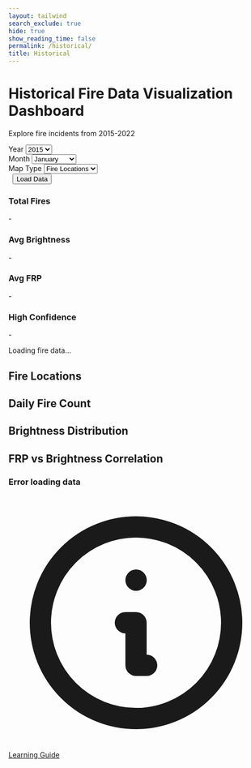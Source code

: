 ```yaml
---
layout: tailwind
search_exclude: true
hide: true
show_reading_time: false
permalink: /historical/
title: Historical
---
```


<link rel="stylesheet" href="https://cdnjs.cloudflare.com/ajax/libs/leaflet/1.9.4/leaflet.min.css" />
<script src="https://cdn.tailwindcss.com"></script>
<script src="https://cdnjs.cloudflare.com/ajax/libs/Chart.js/3.9.1/chart.min.js"></script>
<script src="https://cdnjs.cloudflare.com/ajax/libs/leaflet/1.9.4/leaflet.min.js"></script>
<link rel="stylesheet" href="https://cdnjs.cloudflare.com/ajax/libs/leaflet/1.9.4/leaflet.min.css" />
<script src="https://cdnjs.cloudflare.com/ajax/libs/leaflet.heat/0.2.0/leaflet-heat.min.js"></script>

<div class="container mx-auto px-4 py-8">
        <!-- Header -->
        <div class="text-center mb-8">
            <h1 class="text-4xl font-bold text-white mb-2">Historical Fire Data Visualization Dashboard</h1>
            <p class="text-slate-600">Explore fire incidents from 2015-2022</p>
        </div>
        <!-- Controls -->
        <div class="bg-white rounded-lg shadow-md p-6 mb-8">
            <div class="flex flex-wrap items-center gap-4">
                <div class="flex-1 min-w-200">
                    <label for="yearSelect" class="block text-sm font-medium text-gray-700 mb-2">Year</label>
                    <select id="yearSelect" class="w-full px-3 py-2 border border-gray-300 rounded-md shadow-sm focus:outline-none focus:ring-2 focus:ring-blue-500 focus:border-blue-500">
                        <option value="2015">2015</option>
                        <option value="2016">2016</option>
                        <option value="2017">2017</option>
                        <option value="2018">2018</option>
                        <option value="2019">2019</option>
                        <option value="2020">2020</option>
                        <option value="2021">2021</option>
                        <option value="2022">2022</option>
                    </select>
                </div>
                <div class="flex-1 min-w-200">
                    <label for="monthSelect" class="block text-sm font-medium text-gray-700 mb-2">Month</label>
                    <select id="monthSelect" class="w-full px-3 py-2 border border-gray-300 rounded-md shadow-sm focus:outline-none focus:ring-2 focus:ring-blue-500 focus:border-blue-500">
                        <option value="01">January</option>
                        <option value="02">February</option>
                        <option value="03">March</option>
                        <option value="04">April</option>
                        <option value="05">May</option>
                        <option value="06">June</option>
                        <option value="07">July</option>
                        <option value="08">August</option>
                        <option value="09">September</option>
                        <option value="10">October</option>
                        <option value="11">November</option>
                        <option value="12">December</option>
                    </select>
                </div>
                <div class="flex-1 min-w-200">
                    <label for="mapType" class="block text-sm font-medium text-gray-700 mb-2">Map Type</label>
                    <select id="mapType" class="w-full px-3 py-2 border border-gray-300 rounded-md shadow-sm focus:outline-none focus:ring-2 focus:ring-blue-500 focus:border-blue-500">
                        <option value="markers">Fire Locations</option>
                        <option value="heatmap">Heat Map</option>
                        <option value="frp">FRP Intensity</option>
                    </select>
                </div>
                <div class="flex-1 min-w-200">
                    <label class="block text-sm font-medium text-gray-700 mb-2">&nbsp;</label>
                    <button id="loadData" class="w-full bg-blue-600 text-white px-6 py-2 rounded-md shadow-sm hover:bg-blue-700 focus:outline-none focus:ring-2 focus:ring-blue-500 focus:ring-offset-2 transition duration-200">
                        Load Data
                    </button>
                </div>
            </div>
        </div>
        <!-- Stats Cards -->
        <div class="grid grid-cols-1 md:grid-cols-4 gap-4 mb-8">
            <div class="bg-white rounded-lg shadow-sm p-6">
                <div class="flex items-center">
                    <div class="p-2 bg-red-100 rounded-lg">
                        <div class="w-6 h-6 bg-red-600 rounded"></div>
                    </div>
                    <div class="ml-4">
                        <h3 class="text-sm font-medium text-gray-500">Total Fires</h3>
                        <p id="totalFires" class="text-2xl font-semibold text-gray-900">-</p>
                    </div>
                </div>
            </div>
            <div class="bg-white rounded-lg shadow-sm p-6">
                <div class="flex items-center">
                    <div class="p-2 bg-orange-100 rounded-lg">
                        <div class="w-6 h-6 bg-orange-600 rounded"></div>
                    </div>
                    <div class="ml-4">
                        <h3 class="text-sm font-medium text-gray-500">Avg Brightness</h3>
                        <p id="avgBrightness" class="text-2xl font-semibold text-gray-900">-</p>
                    </div>
                </div>
            </div>
            <div class="bg-white rounded-lg shadow-sm p-6">
                <div class="flex items-center">
                    <div class="p-2 bg-yellow-100 rounded-lg">
                        <div class="w-6 h-6 bg-yellow-600 rounded"></div>
                    </div>
                    <div class="ml-4">
                        <h3 class="text-sm font-medium text-gray-500">Avg FRP</h3>
                        <p id="avgFRP" class="text-2xl font-semibold text-gray-900">-</p>
                    </div>
                </div>
            </div>
            <div class="bg-white rounded-lg shadow-sm p-6">
                <div class="flex items-center">
                    <div class="p-2 bg-green-100 rounded-lg">
                        <div class="w-6 h-6 bg-green-600 rounded"></div>
                    </div>
                    <div class="ml-4">
                        <h3 class="text-sm font-medium text-gray-500">High Confidence</h3>
                        <p id="highConfidence" class="text-2xl font-semibold text-gray-900">-</p>
                    </div>
                </div>
            </div>
        </div>
        <!-- Loading Indicator -->
        <div id="loadingIndicator" class="hidden fixed inset-0 bg-black bg-opacity-50 flex items-center justify-center z-50">
            <div class="bg-white rounded-lg p-6 flex items-center space-x-3">
                <div class="animate-spin rounded-full h-8 w-8 border-b-2 border-blue-600"></div>
                <span class="text-gray-700">Loading fire data...</span>
            </div>
        </div>
        <!-- Main Content -->
        <div class="grid grid-cols-1 gap-8">
            <!-- Map -->
            <div class="bg-white rounded-lg shadow-md p-6">
                <h2 class="text-xl font-semibold text-gray-800 mb-4">Fire Locations</h2>
                <div id="map" class="h-96 rounded-lg border"></div>
            </div>
            <!-- Fire Count by Day -->
            <div class="bg-white rounded-lg shadow-md p-6">
                <h2 class="text-xl font-semibold text-gray-800 mb-4">Daily Fire Count</h2>
                <canvas id="fireCountChart" class="w-full h-64"></canvas>
            </div>
            <!-- Brightness Distribution -->
            <div class="bg-white rounded-lg shadow-md p-6">
                <h2 class="text-xl font-semibold text-gray-800 mb-4">Brightness Distribution</h2>
                <canvas id="brightnessChart" class="w-full h-64"></canvas>
            </div>
            <!-- FRP vs Brightness Correlation -->
            <div class="bg-white rounded-lg shadow-md p-6">
                <h2 class="text-xl font-semibold text-gray-800 mb-4">FRP vs Brightness Correlation</h2>
                <canvas id="correlationChart" class="w-full h-64"></canvas>
            </div>
        </div>
        <!-- Error Message -->
        <div id="errorMessage" class="hidden mt-4 p-4 bg-red-50 border border-red-200 rounded-lg">
            <div class="flex">
                <div class="ml-3">
                    <h3 class="text-sm font-medium text-red-800">Error loading data</h3>
                    <p id="errorText" class="text-sm text-red-700 mt-1"></p>
                </div>
            </div>
        </div>
        <!-- Lesson Button -->
        <a href="/QcommVNE_Frontend/datascience/" class="fixed bottom-6 right-6 bg-blue-600 text-white rounded-full p-4 shadow-lg hover:bg-blue-700 transition duration-200 flex items-center justify-center" title="Learn about Data Science & ML">
          <svg xmlns="http://www.w3.org/2000/svg" class="h-6 w-6" fill="none" viewBox="0 0 24 24" stroke="currentColor">
            <path stroke-linecap="round" stroke-linejoin="round" stroke-width="2" d="M13 16h-1v-4h-1m1-4h.01M21 12a9 9 0 11-18 0 9 9 0 0118 0z"/>
          </svg>
          <span class="ml-2 font-medium">Learning Guide</span>
        </a>
</div>

<script type="module">
        import { pythonURI, fetchOptions } from '/QcommVNE_Frontend/assets/js/api/config.js';

        // Global variables
        let map;
        let currentData = [];
        let charts = {};
        let markers = [];
        let heatLayer;

        // Initialize the dashboard
        document.addEventListener('DOMContentLoaded', function() {
            initializeMap();
            initializeCharts();
            setupEventListeners();
            
            // Load initial data
            loadData();
        });

        // Initialize the map
        function initializeMap() {
            map = L.map('map').setView([39.8283, -98.5795], 4); // Center on USA
            
            L.tileLayer('https://{s}.tile.openstreetmap.org/{z}/{x}/{y}.png', {
                attribution: '© OpenStreetMap contributors'
            }).addTo(map);
        }

        // Initialize charts
        function initializeCharts() {
            // Fire Count Chart
            const fireCountCtx = document.getElementById('fireCountChart').getContext('2d');
            charts.fireCount = new Chart(fireCountCtx, {
                type: 'line',
                data: {
                    labels: [],
                    datasets: [{
                        label: 'Daily Fire Count',
                        data: [],
                        borderColor: 'rgb(239, 68, 68)',
                        backgroundColor: 'rgba(239, 68, 68, 0.1)',
                        tension: 0.1
                    }]
                },
                options: {
                    responsive: true,
                    maintainAspectRatio: false,
                    plugins: {
                        legend: {
                            display: false
                        }
                    },
                    scales: {
                        y: {
                            beginAtZero: true
                        }
                    }
                }
            });

            // Brightness Chart
            const brightnessCtx = document.getElementById('brightnessChart').getContext('2d');
            charts.brightness = new Chart(brightnessCtx, {
                type: 'bar',
                data: {
                    labels: [],
                    datasets: [{
                        label: 'Fire Count',
                        data: [],
                        backgroundColor: 'rgba(251, 146, 60, 0.8)',
                        borderColor: 'rgb(251, 146, 60)',
                        borderWidth: 1
                    }]
                },
                options: {
                    responsive: true,
                    maintainAspectRatio: false,
                    plugins: {
                        legend: {
                            display: false
                        }
                    },
                    scales: {
                        y: {
                            beginAtZero: true
                        }
                    }
                }
            });

            // Correlation Chart
            const correlationCtx = document.getElementById('correlationChart').getContext('2d');
            charts.correlation = new Chart(correlationCtx, {
                type: 'scatter',
                data: {
                    datasets: [{
                        label: 'FRP vs Brightness',
                        data: [],
                        backgroundColor: 'rgba(59, 130, 246, 0.6)',
                        borderColor: 'rgb(59, 130, 246)',
                        pointRadius: 3
                    }]
                },
                options: {
                    responsive: true,
                    maintainAspectRatio: false,
                    scales: {
                        x: {
                            title: {
                                display: true,
                                text: 'Brightness'
                            },
                            min: 250,
                            max: 500
                        },
                        y: {
                            title: {
                                display: true,
                                text: 'FRP'
                            },
                            min: 0,
                            max: 100
                        }
                    }
                }
            });
        }

        // Setup event listeners
        function setupEventListeners() {
            document.getElementById('loadData').addEventListener('click', loadData);
            document.getElementById('mapType').addEventListener('change', updateMapVisualization);
        }

        // Load data from API
        async function loadData() {
            const year = document.getElementById('yearSelect').value;
            const month = document.getElementById('monthSelect').value;
            
            showLoading(true);
            hideError();

            try {
                const response = await fetch(`${pythonURI}/get-historical-data?year=${year}&month=${month}`);
                
                if (!response.ok) {
                    throw new Error(`HTTP error! status: ${response.status}`);
                }
                
                const data = await response.json();
                currentData = data;
                
                updateStats(data);
                updateCharts(data);
                updateMapVisualization();
                
            } catch (error) {
                console.error('Error loading data:', error);
                showError(`Failed to load data: ${error.message}`);
            } finally {
                showLoading(false);
            }
        }

        // Update statistics cards
        function updateStats(data) {
            document.getElementById('totalFires').textContent = data.length.toLocaleString();
            
            if (data.length > 0) {
                const avgBrightness = data.reduce((sum, item) => sum + (item.brightness || 0), 0) / data.length;
                const avgFRP = data.reduce((sum, item) => sum + (item.frp || 0), 0) / data.length;
                const highConf = data.filter(item => item.confidence >= 80).length;
                
                document.getElementById('avgBrightness').textContent = Math.round(avgBrightness);
                document.getElementById('avgFRP').textContent = avgFRP.toFixed(1);
                document.getElementById('highConfidence').textContent = `${((highConf / data.length) * 100).toFixed(1)}%`;
            }
        }

        // Update charts with new data
        function updateCharts(data) {
            // Daily fire count
            const dailyCounts = {};
            data.forEach(item => {
                const date = new Date(item.acq_date).getDate();
                dailyCounts[date] = (dailyCounts[date] || 0) + 1;
            });
            
            const days = Object.keys(dailyCounts).sort((a, b) => a - b);
            charts.fireCount.data.labels = days;
            charts.fireCount.data.datasets[0].data = days.map(day => dailyCounts[day]);
            charts.fireCount.update();

            // Brightness distribution
            const brightnessRanges = {
                '250-300': 0, '300-350': 0, '350-400': 0, '400-450': 0, '450+': 0
            };
            
            data.forEach(item => {
                const brightness = item.brightness || 0;
                if (brightness < 300) brightnessRanges['250-300']++;
                else if (brightness < 350) brightnessRanges['300-350']++;
                else if (brightness < 400) brightnessRanges['350-400']++;
                else if (brightness < 450) brightnessRanges['400-450']++;
                else brightnessRanges['450+']++;
            });

            charts.brightness.data.labels = Object.keys(brightnessRanges);
            charts.brightness.data.datasets[0].data = Object.values(brightnessRanges);
            charts.brightness.update();

            // FRP vs Brightness correlation
            const correlationData = data
                .filter(item => item.frp && item.brightness)
                .map(item => ({
                    x: item.brightness,
                    y: item.frp
                }));
            
            charts.correlation.data.datasets[0].data = correlationData.slice(0, 1000); // Limit for performance
            charts.correlation.update();
        }

        // Update map visualization
        function updateMapVisualization() {
            const mapType = document.getElementById('mapType').value;
            
            // Clear existing layers
            clearMapLayers();
            
            if (currentData.length === 0) return;

            switch (mapType) {
                case 'markers':
                    showFireMarkers();
                    break;
                case 'heatmap':
                    showHeatMap();
                    break;
                case 'frp':
                    showFRPMarkers();
                    break;
            }
        }

        // Clear all map layers
        function clearMapLayers() {
            markers.forEach(marker => map.removeLayer(marker));
            markers = [];
            
            if (heatLayer) {
                map.removeLayer(heatLayer);
                heatLayer = null;
            }
        }

        // Show fire markers
        function showFireMarkers() {
            currentData.forEach(item => {
                if (item.latitude && item.longitude) {
                    const marker = L.circleMarker([item.latitude, item.longitude], {
                        radius: 5,
                        fillColor: getFireColor(item.confidence),
                        color: '#000',
                        weight: 1,
                        opacity: 1,
                        fillOpacity: 0.8
                    }).addTo(map);
                    
                    marker.bindPopup(`
                        <strong>Fire Detection</strong><br>
                        Date: ${new Date(item.acq_date).toLocaleDateString()}<br>
                        Brightness: ${item.brightness}<br>
                        FRP: ${item.frp}<br>
                        Confidence: ${item.confidence}%
                    `);
                    
                    markers.push(marker);
                }
            });
        }

        // Show heat map
        function showHeatMap() {
            const heatData = currentData
                .filter(item => item.latitude && item.longitude)
                .map(item => [item.latitude, item.longitude, item.frp || 1]);
            
            heatLayer = L.heatLayer(heatData, {
                radius: 20,
                blur: 15,
                maxZoom: 17
            }).addTo(map);
        }

        // Show FRP intensity markers
        function showFRPMarkers() {
            currentData.forEach(item => {
                if (item.latitude && item.longitude && item.frp) {
                    const radius = Math.max(3, Math.min(20, item.frp / 5));
                    const marker = L.circleMarker([item.latitude, item.longitude], {
                        radius: radius,
                        fillColor: getFRPColor(item.frp),
                        color: '#000',
                        weight: 1,
                        opacity: 1,
                        fillOpacity: 0.7
                    }).addTo(map);
                    
                    marker.bindPopup(`
                        <strong>Fire Detection</strong><br>
                        Date: ${new Date(item.acq_date).toLocaleDateString()}<br>
                        FRP: ${item.frp} MW<br>
                        Brightness: ${item.brightness}<br>
                        Confidence: ${item.confidence}%
                    `);
                    
                    markers.push(marker);
                }
            });
        }

        // Get color based on fire confidence
        function getFireColor(confidence) {
            if (confidence >= 80) return '#dc2626'; // red-600
            if (confidence >= 60) return '#ea580c'; // orange-600
            if (confidence >= 40) return '#facc15'; // yellow-400
            return '#84cc16'; // lime-500
        }

        // Get color based on FRP value
        function getFRPColor(frp) {
            if (frp >= 100) return '#7f1d1d'; // red-900
            if (frp >= 50) return '#dc2626'; // red-600
            if (frp >= 25) return '#ea580c'; // orange-600
            if (frp >= 10) return '#f97316'; // orange-500
            return '#fbbf24'; // amber-400
        }

        // Show/hide loading indicator
        function showLoading(show) {
            const indicator = document.getElementById('loadingIndicator');
            indicator.classList.toggle('hidden', !show);
        }

        // Show error message
        function showError(message) {
            document.getElementById('errorText').textContent = message;
            document.getElementById('errorMessage').classList.remove('hidden');
        }

        // Hide error message
        function hideError() {
            document.getElementById('errorMessage').classList.add('hidden');
        }
</script>